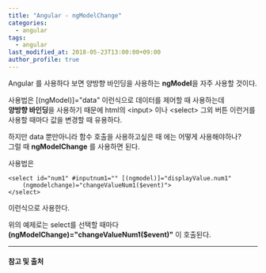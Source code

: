 ```yaml
---
title: "Angular - ngModelChange"
categories: 
  - angular
tags:
  - angular
last_modified_at: 2018-05-23T13:00:00+09:00
author_profile: true
---
```


Angular 를 사용하다 보면 양방향 바인딩을 사용하는 **ngModel**을 자주 사용할 것이다.

사용법은 \[\(ngModel\)\]="data" 이런식으로 데이터를 제어할 때 사용하는데 <br/>**양방향 바인딩**을 사용하기 때문에 html의 \<input\> 이나 \<select\> 그외 버튼 이런거를 사용할 때마다 값을 변경할 때 유용하다.


하지만 data 뿐만아니라 함수 호출을 사용하고싶은 때 에는 어떻게 사용해야하나?<br />
그럴 때 **ngModelChange** 를 사용하면 된다.

사용법은

    <select id="num1" #inputnum1="" [(ngmodel)]="displayValue.num1" 
        (ngmodelchange)="changeValueNum1($event)">
    </select>

이런식으로 사용한다.

위의 예제로는 select를 선택할 때마다 **(ngModelChange)="changeValueNum1($event)"** 이 호출된다.

---
#### 참고 및 출처

